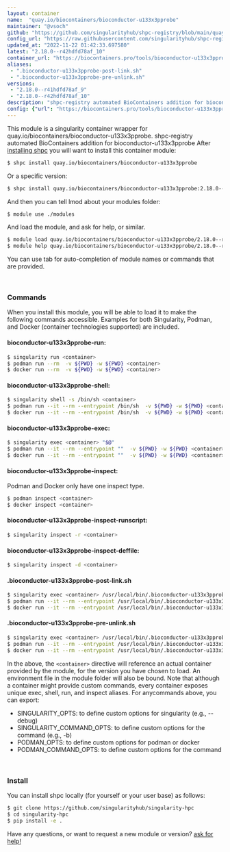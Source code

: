 ```yaml
---
layout: container
name:  "quay.io/biocontainers/bioconductor-u133x3pprobe"
maintainer: "@vsoch"
github: "https://github.com/singularityhub/shpc-registry/blob/main/quay.io/biocontainers/bioconductor-u133x3pprobe/container.yaml"
config_url: "https://raw.githubusercontent.com/singularityhub/shpc-registry/main/quay.io/biocontainers/bioconductor-u133x3pprobe/container.yaml"
updated_at: "2022-11-22 01:42:33.697580"
latest: "2.18.0--r42hdfd78af_10"
container_url: "https://biocontainers.pro/tools/bioconductor-u133x3pprobe"
aliases:
 - ".bioconductor-u133x3pprobe-post-link.sh"
 - ".bioconductor-u133x3pprobe-pre-unlink.sh"
versions:
 - "2.18.0--r41hdfd78af_9"
 - "2.18.0--r42hdfd78af_10"
description: "shpc-registry automated BioContainers addition for bioconductor-u133x3pprobe"
config: {"url": "https://biocontainers.pro/tools/bioconductor-u133x3pprobe", "maintainer": "@vsoch", "description": "shpc-registry automated BioContainers addition for bioconductor-u133x3pprobe", "latest": {"2.18.0--r42hdfd78af_10": "sha256:d0ff40c9ca06a76fed9fc1704ca839a2fc74b06b6127e4b2a802c02d59ed28d8"}, "tags": {"2.18.0--r41hdfd78af_9": "sha256:f86f0465972f0d01170f7028a9361f4e0c9e5aa1da45c72f13e3d14ec94d98c6", "2.18.0--r42hdfd78af_10": "sha256:d0ff40c9ca06a76fed9fc1704ca839a2fc74b06b6127e4b2a802c02d59ed28d8"}, "docker": "quay.io/biocontainers/bioconductor-u133x3pprobe", "aliases": {".bioconductor-u133x3pprobe-post-link.sh": "/usr/local/bin/.bioconductor-u133x3pprobe-post-link.sh", ".bioconductor-u133x3pprobe-pre-unlink.sh": "/usr/local/bin/.bioconductor-u133x3pprobe-pre-unlink.sh"}}
---
```


This module is a singularity container wrapper for quay.io/biocontainers/bioconductor-u133x3pprobe.
shpc-registry automated BioContainers addition for bioconductor-u133x3pprobe
After [installing shpc](#install) you will want to install this container module:


```bash
$ shpc install quay.io/biocontainers/bioconductor-u133x3pprobe
```

Or a specific version:

```bash
$ shpc install quay.io/biocontainers/bioconductor-u133x3pprobe:2.18.0--r42hdfd78af_10
```

And then you can tell lmod about your modules folder:

```bash
$ module use ./modules
```

And load the module, and ask for help, or similar.

```bash
$ module load quay.io/biocontainers/bioconductor-u133x3pprobe/2.18.0--r42hdfd78af_10
$ module help quay.io/biocontainers/bioconductor-u133x3pprobe/2.18.0--r42hdfd78af_10
```

You can use tab for auto-completion of module names or commands that are provided.

<br>

### Commands

When you install this module, you will be able to load it to make the following commands accessible.
Examples for both Singularity, Podman, and Docker (container technologies supported) are included.

#### bioconductor-u133x3pprobe-run:

```bash
$ singularity run <container>
$ podman run --rm  -v ${PWD} -w ${PWD} <container>
$ docker run --rm  -v ${PWD} -w ${PWD} <container>
```

#### bioconductor-u133x3pprobe-shell:

```bash
$ singularity shell -s /bin/sh <container>
$ podman run --it --rm --entrypoint /bin/sh  -v ${PWD} -w ${PWD} <container>
$ docker run --it --rm --entrypoint /bin/sh  -v ${PWD} -w ${PWD} <container>
```

#### bioconductor-u133x3pprobe-exec:

```bash
$ singularity exec <container> "$@"
$ podman run --it --rm --entrypoint ""  -v ${PWD} -w ${PWD} <container> "$@"
$ docker run --it --rm --entrypoint ""  -v ${PWD} -w ${PWD} <container> "$@"
```

#### bioconductor-u133x3pprobe-inspect:

Podman and Docker only have one inspect type.

```bash
$ podman inspect <container>
$ docker inspect <container>
```

#### bioconductor-u133x3pprobe-inspect-runscript:

```bash
$ singularity inspect -r <container>
```

#### bioconductor-u133x3pprobe-inspect-deffile:

```bash
$ singularity inspect -d <container>
```


#### .bioconductor-u133x3pprobe-post-link.sh

```bash
$ singularity exec <container> /usr/local/bin/.bioconductor-u133x3pprobe-post-link.sh
$ podman run --it --rm --entrypoint /usr/local/bin/.bioconductor-u133x3pprobe-post-link.sh   -v ${PWD} -w ${PWD} <container> -c " $@"
$ docker run --it --rm --entrypoint /usr/local/bin/.bioconductor-u133x3pprobe-post-link.sh   -v ${PWD} -w ${PWD} <container> -c " $@"
```


#### .bioconductor-u133x3pprobe-pre-unlink.sh

```bash
$ singularity exec <container> /usr/local/bin/.bioconductor-u133x3pprobe-pre-unlink.sh
$ podman run --it --rm --entrypoint /usr/local/bin/.bioconductor-u133x3pprobe-pre-unlink.sh   -v ${PWD} -w ${PWD} <container> -c " $@"
$ docker run --it --rm --entrypoint /usr/local/bin/.bioconductor-u133x3pprobe-pre-unlink.sh   -v ${PWD} -w ${PWD} <container> -c " $@"
```



In the above, the `<container>` directive will reference an actual container provided
by the module, for the version you have chosen to load. An environment file in the
module folder will also be bound. Note that although a container
might provide custom commands, every container exposes unique exec, shell, run, and
inspect aliases. For anycommands above, you can export:

 - SINGULARITY_OPTS: to define custom options for singularity (e.g., --debug)
 - SINGULARITY_COMMAND_OPTS: to define custom options for the command (e.g., -b)
 - PODMAN_OPTS: to define custom options for podman or docker
 - PODMAN_COMMAND_OPTS: to define custom options for the command

<br>

### Install

You can install shpc locally (for yourself or your user base) as follows:

```bash
$ git clone https://github.com/singularityhub/singularity-hpc
$ cd singularity-hpc
$ pip install -e .
```

Have any questions, or want to request a new module or version? [ask for help!](https://github.com/singularityhub/singularity-hpc/issues)